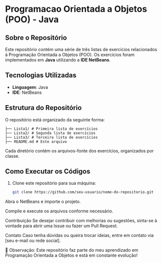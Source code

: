 # Programacao Orientada a Objetos (POO) - Java

## Sobre o Repositório
Este repositório contém uma série de três listas de exercícios relacionados à Programação Orientada a Objetos (POO). Os exercícios foram implementados em **Java** utilizando a **IDE NetBeans**.

## Tecnologias Utilizadas
- **Linguagem**: Java
- **IDE**: NetBeans

## Estrutura do Repositório
O repositório está organizado da seguinte forma:
```
├── Lista1/ # Primeira lista de exercícios 
├── Lista2/ # Segunda lista de exercícios 
├── Lista3/ # Terceira lista de exercícios 
├── README.md # Este arquivo
```


Cada diretório contém os arquivos-fonte dos exercícios, organizados por classe.

## Como Executar os Códigos
1. Clone este repositório para sua máquina:
   ```bash
   git clone https://github.com/seu-usuario/nome-do-repositorio.git
Abra o NetBeans e importe o projeto.

Compile e execute os arquivos conforme necessário.

Contribuição
Se desejar contribuir com melhorias ou sugestões, sinta-se à vontade para abrir uma Issue ou fazer um Pull Request.

Contato
Caso tenha dúvidas ou queira trocar ideias, entre em contato via [seu e-mail ou rede social].

📌 Observação: Este repositório faz parte do meu aprendizado em Programação Orientada a Objetos e está em constante evolução!